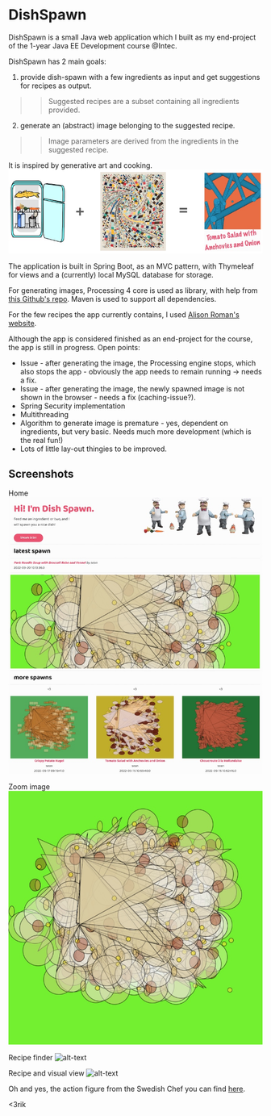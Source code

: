 # DishSpawn
DishSpawn is a small Java web application which I built as my 
end-project of the 1-year Java EE Development course @Intec. 

DishSpawn has 2 main goals:
1. provide dish-spawn with a few ingredients as input and get suggestions for 
   recipes as output.
>> Suggested recipes are a subset containing all ingredients provided.
2. generate an (abstract) image belonging to the suggested recipe.
>> Image parameters are derived from the ingredients in the suggested recipe.

It is inspired by generative art and cooking.
![alt-text](src/main/resources/static/img/readme/rebusbackground.jpg 
"background explained as a rebus")

The application is built in Spring Boot, as an MVC pattern, with Thymeleaf 
for views and a (currently) local MySQL database for storage.

For generating images, Processing 4 core is used as library, with help from 
[this Github's repo](https://github.com/micycle1/processing-core-4).
Maven is used to support all dependencies.

For the few recipes the app currently contains, I used [Alison Roman's 
website](https://www.alisoneroman.com/recipes).

Although the app is considered finished as an end-project for the course, the 
app is still in progress. Open points:
- Issue - after generating the image, the Processing engine stops, which 
  also stops the app - obviously the app needs to remain running -> needs a fix.
- Issue - after generating the image, the newly spawned image is not shown 
  in the browser - needs a fix (caching-issue?).
- Spring Security implementation
- Multithreading
- Algorithm to generate image is premature - yes, dependent on ingredients, 
  but very basic. Needs much more development (which is the real fun!)
- Lots of little lay-out thingies to be improved.

## Screenshots

Home
![alt-text](src/main/resources/static/img/readme/home.jpg "DishSpawn home")

Zoom image
![alt-text](src/main/resources/static/img/readme/galleryview.jpg "Zoom image")

Recipe finder
![alt-text](src/main/resources/static/img/readme/recipefinder.jpg "Recipe 
finder")

Recipe and visual view
![alt-text](src/main/resources/static/img/readme/visualview.jpg "Recipe and 
visual view")

Oh and yes, the action figure from the Swedish Chef you can find [here](https://www.amazon.com/DIAMOND-SELECT-TOYS-Muppets-Swedish/dp/B06XGHJQ6L).

<3rik